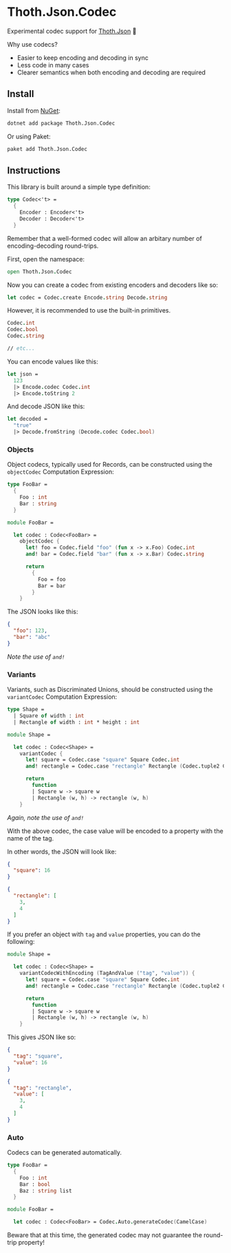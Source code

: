 # Thoth.Json.Codec

Experimental codec support for [Thoth.Json](https://github.com/thoth-org/Thoth.Json) 🧪

Why use codecs?

 * Easier to keep encoding and decoding in sync
 * Less code in many cases
 * Clearer semantics when both encoding and decoding are required

## Install

Install from [NuGet](https://www.nuget.org/packages/Thoth.Json.Codec/):

```bash
dotnet add package Thoth.Json.Codec
```

Or using Paket:

```bash
paket add Thoth.Json.Codec
```

## Instructions

This library is built around a simple type definition:

```fsharp
type Codec<'t> =
  {
    Encoder : Encoder<'t>
    Decoder : Decoder<'t>
  }
```

Remember that a well-formed codec will allow an arbitary number of encoding-decoding round-trips.

First, open the namespace:

```fsharp
open Thoth.Json.Codec
```

Now you can create a codec from existing encoders and decoders like so:

```fsharp
let codec = Codec.create Encode.string Decode.string
```

However, it is recommended to use the built-in primitives.

```fsharp
Codec.int
Codec.bool
Codec.string

// etc...
```

You can encode values like this:

```fsharp
let json =
  123
  |> Encode.codec Codec.int
  |> Encode.toString 2
```

And decode JSON like this:

```fsharp
let decoded =
  "true"
  |> Decode.fromString (Decode.codec Codec.bool)
```

### Objects

Object codecs, typically used for Records, can be constructed using the `objectCodec` Computation Expression:

```fsharp
type FooBar =
  {
    Foo : int
    Bar : string
  }

module FooBar =

  let codec : Codec<FooBar> =
    objectCodec {
      let! foo = Codec.field "foo" (fun x -> x.Foo) Codec.int
      and! bar = Codec.field "bar" (fun x -> x.Bar) Codec.string

      return
        {
          Foo = foo
          Bar = bar
        }
    }
```

The JSON looks like this:

```json
{
  "foo": 123,
  "bar": "abc"
}
```

*Note the use of `and!`*

### Variants

Variants, such as Discriminated Unions, should be constructed using the `variantCodec` Computation Expression:

```fsharp
type Shape =
  | Square of width : int
  | Rectangle of width : int * height : int

module Shape =

  let codec : Codec<Shape> =
    variantCodec {
      let! square = Codec.case "square" Square Codec.int
      and! rectangle = Codec.case "rectangle" Rectangle (Codec.tuple2 Codec.int Codec.int)

      return
        function
        | Square w -> square w
        | Rectangle (w, h) -> rectangle (w, h)
    }
```

*Again, note the use of `and!`*

With the above codec, the case value will be encoded to a property with the name of the tag.

In other words, the JSON will look like:

```json
{
  "square": 16
}
```

```json
{
  "rectangle": [
    3,
    4
  ]
}
```

If you prefer an object with `tag` and `value` properties, you can do the following:

```fsharp
module Shape =

  let codec : Codec<Shape> =
    variantCodecWithEncoding (TagAndValue ("tag", "value")) {
      let! square = Codec.case "square" Square Codec.int
      and! rectangle = Codec.case "rectangle" Rectangle (Codec.tuple2 Codec.int Codec.int)

      return
        function
        | Square w -> square w
        | Rectangle (w, h) -> rectangle (w, h)
    }
```

This gives JSON like so:

```json
{
  "tag": "square",
  "value": 16
}
```

```json
{
  "tag": "rectangle",
  "value": [
    3,
    4
  ]
}
```

### Auto

Codecs can be generated automatically.

```fsharp
type FooBar =
  {
    Foo : int
    Bar : bool
    Baz : string list
  }

module FooBar =

  let codec : Codec<FooBar> = Codec.Auto.generateCodec(CamelCase)
```

Beware that at this time, the generated codec may not guarantee the round-trip property!
